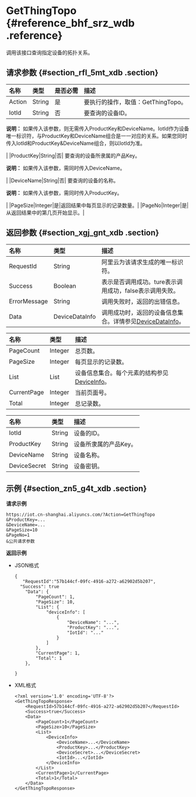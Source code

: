# GetThingTopo {#reference_bhf_srz_wdb .reference}

调用该接口查询指定设备的拓扑关系。

## 请求参数 {#section_rfl_5mt_xdb .section}

|名称|类型|是否必需|描述|
|:-|:-|:---|:-|
|Action|String|是|要执行的操作，取值：GetThingTopo。|
|IotId|String|否| 要查询的设备ID。

 **说明：** 如果传入该参数，则无需传入ProductKey和DeviceName。IotId作为设备唯一标识符，与ProductKey和DeviceName组合是一一对应的关系。如果您同时传入IotId和ProductKey&DeviceName组合，则以IotId为准。

 |
|ProductKey|String|否| 要查询的设备所隶属的产品Key。

 **说明：** 如果传入该参数，需同时传入DeviceName。

 |
|DeviceName|String|否| 要查询的设备的名称。

 **说明：** 如果传入该参数，需同时传入ProductKey。

 |
|PageSize|Integer|是|返回结果中每页显示的记录数量。|
|PageNo|Integer|是|从返回结果中的第几页开始显示。|

## 返回参数 {#section_xgj_gnt_xdb .section}

|名称|类型|描述|
|:-|:-|:-|
|RequestId|String|阿里云为该请求生成的唯一标识符。|
|Success|Boolean|表示是否调用成功。ture表示调用成功，false表示调用失败。|
|ErrorMessage|String|调用失败时，返回的出错信息。|
|Data|DeviceDataInfo|调用成功时，返回的设备信息集合。详情参见[DeviceDataInfo](#table_av3_mnt_xdb)。|

|名称|类型|描述|
|:-|:-|:-|
|PageCount|Integer|总页数。|
|PageSize|Integer|每页显示的记录数。|
|List|List|设备信息集合。每个元素的结构参见[DeviceInfo](#table_s3w_5nt_xdb)。|
|CurrentPage|Integer|当前页面号。|
|Total|Integer|总记录数。|

|名称|类型|描述|
|:-|:-|:-|
|IotId|String|设备的ID。|
|ProductKey|String|设备所隶属的产品Key。|
|DeviceName|String|设备名称。|
|DeviceSecret|String|设备密钥。|

## 示例 {#section_zn5_g4t_xdb .section}

**请求示例**

```
https://iot.cn-shanghai.aliyuncs.com/?Action=GetThingTopo
&ProductKey=...
&DeviceName=...
&PageSize=10
&PageNo=1
&公共请求参数
```

**返回示例**

-   JSON格式

    ```
    {
       "RequestId":"57b144cf-09fc-4916-a272-a62902d5b207",
      "Success": true
        "Data": {
            "PageCount": 1,
            "PageSize": 10,
            "List": {
                "deviceInfo": [
                    {
                        "DeviceName": "...",
                        "ProductKey": "...",
                        "IotId": "..."
                    }
                ]
            },
            "CurrentPage": 1,
            "Total": 1
        },
        
    }
    ```

-   XML格式

    ```
    <?xml version='1.0' encoding='UTF-8'?>
    <GetThingTopoResponse>
        <RequestId>57b144cf-09fc-4916-a272-a62902d5b207</RequestId>
        <Success>true</Success>
        <Data>
            <PageCount>1</PageCount>
            <PageSize>10</PageSize>
            <List>
                <DeviceInfo>
                    <DeviceName>...</DeviceName>
                    <ProductKey>...</ProductKey>
                    <DeviceSecret>...</DeviceSecret>
                    <IotId>...</IotId>
                </DeviceInfo>
            </List>
            <CurrentPage>1</CurrentPage>
            <Total>1</Total>
        </Data>
    </GetThingTopoResponse>
    ```



